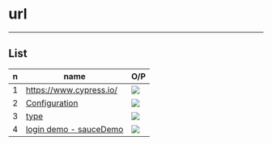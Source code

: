 # url

---

## List
|n|name|O/P|
|-|----|---|
|1|https://www.cypress.io/|<img src="https://i.imgur.com/Vi9CBl8.png">|
|2|[Configuration](https://docs.cypress.io/app/references/configuration#__docusaurus_skipToContent_fallback)|<img src="https://i.imgur.com/ERlfxag.png">|
|3|[type](https://docs.cypress.io/api/commands/type)|<img src="https://i.imgur.com/Bz1FWSE.png">|
|4|[login demo - sauceDemo](https://www.saucedemo.com/)|<img src="https://i.imgur.com/6q3VDvh.png">|
